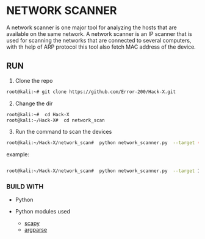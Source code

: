 # NETWORK SCANNER


A network scanner is one major tool for analyzing the hosts that are available on the same network. A network scanner is an IP scanner that is used for scanning the networks that are connected to several computers, with th help of ARP protocol this tool also fetch MAC address of the device. 



## RUN 


1. Clone the repo 

```bash
root@kali:~# git clone https://github.com/Error-200/Hack-X.git

```
2. Change the dir 

```bash
root@kali:~#  cd Hack-X
root@kali:~/Hack-X#  cd network_scan

```
3. Run the command to scan the devices

```bash
root@kali:~/Hack-X/network_scan#  python network_scanner.py  --target (your IP range)

```
example: 

```bash

root@kali:~/Hack-X/network_scan#  python network_scanner.py  --target 10.0.2.1/24

```

### BUILD WITH 

- Python
- Python modules used 

  - [scapy](https://scapy.readthedocs.io/en/latest/)
  - [argparse](https://docs.python.org/3/library/argparse.html)
